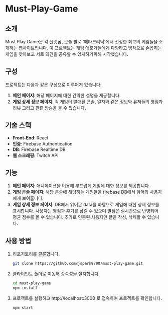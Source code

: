 # Must-Play-Game

## 소개

Must Play Game은 각 플랫폼, 콘솔 별로 '메타크리틱'에서 선정한 최고의 게임들을 소개하는 웹사이트입니다. 이 프로젝트는 게임 애호가들에게 다양하고 명작으로 손곱히는 게임을 찾아보고 서로 의견을 공유할 수 있게하기위해 시작했습니다.

## 구성
프로젝트는 다음과 같은 구성으로 이루어져 있습니다:

1. **메인 페이지**: 해당 페이지에 대한 간략한 설명을 제공합니다.
2. **게임 상세 정보 페이지**: 각 게임이 발매된 콘솔, 일자와 같은 정보와 유저들의 평점과 리뷰 그리고 관련 방송을 볼 수 있습니다.

## 기술 스택
- **Front-End**: React
- **인증**: Firebase Authentication
- **DB**: Firebase Realtime DB
- **웹 스크래핑**: Twitch API

## 기능
1. **메인 페이지**: 애니메이션을 이용해 부드럽게 게임에 대한 정보를 제공합니다.
2. **게임 콘솔 페이지**: 해당 콘솔에 해당하는 게임들을 firebase DB에서 읽어와 사용자에게 보여줍니다.
3. **게임 상세 정보 페이지**: DB에서 읽어온 data를 바탕으로 게임에 대한 상세 정보를 표시합니다. 사용자는 평점과 후기를 남길 수 있으며 별점은 실시간으로 반영되어 평균 점수를 볼 수 있습니다. 추가로 인증된 사용자만 글을 작성, 삭제할 수 있습니다.

## 사용 방법
1. 리포지토리를 클론합니다.
   ```bash
   git clone https://github.com/jspark9708/must-play-game.git

2. 클라이언트 폴더로 이동해 종속성을 설치합니다.
   ```bash
   cd must-play-game
   npm install

3. 프로젝트를 실행하고 http://localhost:3000 로 접속하여 프로젝트를 확인합니다.
   ```bash
   npm start
